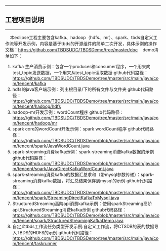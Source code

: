 ***
## 工程项目说明
***
&#160; &#160; 本eclipse工程主要包含kafka、hadoop（hdfs、mr）、spark、tbds自定义工作流等开发示例，内容是基于tbds的开源组件的简单二次开发，具体示例的操作文档：https://github.com/TBDSUDC/TBDSDemo/tree/master/doc
&#160; &#160;demo清单如下：
1. kafka 生产消费示例：包含一个producer和consumer程序，一个用来向test_topic发送数据，一个用来从test_topic读取数据
   github代码路径：https://github.com/TBDSUDC/TBDSDemo/tree/master/src/main/java/com/tencent/kafka
2. hdfs的java客户端示例：列出根目录/下的所有文件与文件夹
   github代码路径：https://github.com/TBDSUDC/TBDSDemo/tree/master/src/main/java/com/tencent/hadoop/hdfs
3. hadoop-mr开发示例：wordCount程序
   github代码路径：https://github.com/TBDSUDC/TBDSDemo/tree/master/src/main/java/com/tencent/hadoop/mr
4. spark core的wordCount开发示例：spark wordCount程序
   github代码路径：https://github.com/TBDSUDC/TBDSDemo/blob/master/src/main/java/com/tencent/spark/JavaWordCount.java
5. spark-streaming消费kafka示例：spark-streaming消费kafka数据的示例
   github代码路径：https://github.com/TBDSUDC/TBDSDemo/blob/master/src/main/java/com/tencent/spark/JavaDirectKafkaWordCount.java
6. spark-streaming消费kafka的数据汇总求和（带mysql参数传递）：spark-streaming消费kafka数据，将汇总结果保存到mysql的示例
   github代码路径：https://github.com/TBDSUDC/TBDSDemo/blob/master/src/main/java/com/tencent/spark/StreamingDirectKafkaToMysql.java
7. StructuredStreaming高阶api消费kafka示例：使用sparkStreaming高阶api,StructuredStreaming消费kafka示例
   github代码路径：https://github.com/TBDSUDC/TBDSDemo/blob/master/src/main/java/com/tencent/spark/StructuredStreamingKafkaDemo.java
8. 自定义tbds工作流任务类型开发示例:自定义工作流，将CTSDB的表的数据导入TBDS的HDFS的示例
   github代码路径：https://github.com/TBDSUDC/TBDSDemo/tree/master/src/main/java/com/tencent/taskrunner
